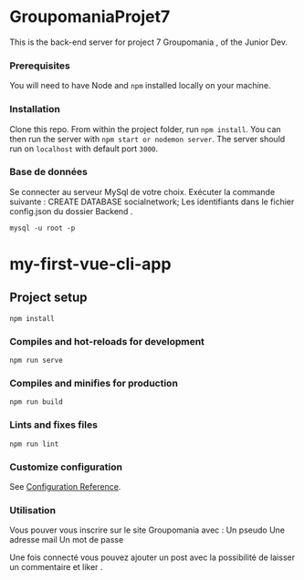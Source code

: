 # GroupomaniaProjet7

This is the back-end server for project 7 Groupomania , of the Junior Dev.


### Prerequisites ###

You will need to have Node and `npm` installed locally on your machine.

### Installation ###

Clone this repo. From within the project folder, run `npm install`. You 
can then run the server with `npm start or nodemon server`. 
The server should run on `localhost` with default port `3000`.

### Base de données ###

Se connecter au serveur MySql de votre choix. Exécuter la commande suivante : CREATE DATABASE socialnetwork; Les identifiants dans le fichier config.json du dossier Backend .

`mysql -u root -p `


# my-first-vue-cli-app

## Project setup
```
npm install
```

### Compiles and hot-reloads for development
```
npm run serve
```

### Compiles and minifies for production
```
npm run build
```

### Lints and fixes files
```
npm run lint
```

### Customize configuration
See [Configuration Reference](https://cli.vuejs.org/config/).

### Utilisation

Vous pouver vous inscrire sur le site Groupomania avec :
Un pseudo 
Une adresse mail
Un mot de passe 

Une fois connecté vous pouvez ajouter un post avec la possibilité de laisser un commentaire et liker .
